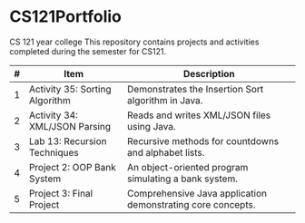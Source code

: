 # CS121Portfolio
CS 121 year college 
This repository contains projects and activities completed during the semester for CS121.


| #   | Item                             | Description                                          |
|-----|----------------------------------|------------------------------------------------------|
| 1   | Activity 35: Sorting Algorithm  | Demonstrates the Insertion Sort algorithm in Java.  |
| 2   | Activity 34: XML/JSON Parsing   | Reads and writes XML/JSON files using Java.         |
| 3   | Lab 13: Recursion Techniques    | Recursive methods for countdowns and alphabet lists.|
| 4   | Project 2: OOP Bank System      | An object-oriented program simulating a bank system.|
| 5   | Project 3: Final Project        | Comprehensive Java application demonstrating core concepts. |

